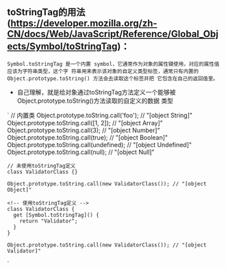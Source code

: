 ## toStringTag的用法(https://developer.mozilla.org/zh-CN/docs/Web/JavaScript/Reference/Global_Objects/Symbol/toStringTag)：
  `
    Symbol.toStringTag 是一个内置 symbol，它通常作为对象的属性键使用，对应的属性值应该为字符串类型，这个字
    符串用来表示该对象的自定义类型标签，通常只有内置的 Object.prototype.toString() 方法会去读取这个标签并把
    它包含在自己的返回值里。
  `
  - 自己理解，就是给对象通过toStringTag方法定义一个能够被Object.prototype.toString()方法读取的自定义的数据
    类型
  
  `
    // 内置类
    Object.prototype.toString.call('foo');     // "[object String]"
    Object.prototype.toString.call([1, 2]);    // "[object Array]"
    Object.prototype.toString.call(3);         // "[object Number]"
    Object.prototype.toString.call(true);      // "[object Boolean]"
    Object.prototype.toString.call(undefined); // "[object Undefined]"
    Object.prototype.toString.call(null);      // "[object Null]"

    // 未使用toStringTag定义
    class ValidatorClass {}

    Object.prototype.toString.call(new ValidatorClass()); // "[object Object]"

    <!-- 使用toStringTag定义 -->
    class ValidatorClass {
      get [Symbol.toStringTag]() {
        return "Validator";
      }
    }

    Object.prototype.toString.call(new ValidatorClass()); // "[object Validator]"
  `